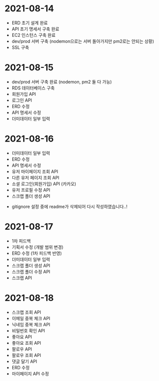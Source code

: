 # 2021-08-14
- ERD 초기 설계 완료
- API 초기 명세서 구축 완료
- EC2 인스턴스 구축 완료
- dev/prod 서버 구축 (nodemon으로는 서버 돌아가지만 pm2로는 안되는 상황)
- SSL 구축

# 2021-08-15
- dev/prod 서버 구축 완료 (nodemon, pm2 둘 다 가능)
- RDS 데이터베이스 구축
- 회원가입 API 
- 로그인 API
- ERD 수정
- API 명세서 수정
- 더미데이터 일부 입력

# 2021-08-16
- 더미데이터 일부 입력
- ERD 수정
- API 명세서 수정
- 유저 마이페이지 조회 API
- 다른 유저 페이지 조회 API
- 소셜 로그인(회원가입) API (카카오)
- 유저 프로필 수정 API
- 스크랩 폴더 생성 API
* gitignore 설정 중에 readme가 삭제되어 다시 작성하였습니다..!

# 2021-08-17
- 1차 피드백
- 기획서 수정 (개발 범위 변경)
- ERD 수정 (1차 피드백 반영)
- 더미데이터 일부 입력
- 스크랩 폴더 생성 API
- 스크랩 폴더 수정 API
- 스크랩 API

# 2021-08-18
- 스크랩 조회 API
- 이메일 중복 체크 API
- 닉네임 중복 체크 API
- 비밀번호 확인 API
- 좋아요 API
- 좋아요 조회 API
- 팔로우 API
- 팔로우 조회 API
- 댓글 달기 API
- ERD 수정
- 마이페이지 API 수정
